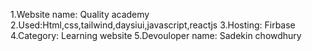  1.Website name: Quality academy
 2.Used:Html,css,tailwind,daysiui,javascript,reactjs
 3.Hosting: Firbase
4.Category: Learning website
5.Devouloper name: Sadekin chowdhury